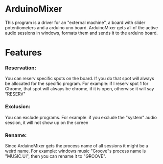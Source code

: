 # ArduinoMixer
This program is a driver for an "external machine", a board with slider potentiometers and a arduino uno board.
ArduinoMixer gets all of the active audio sessions in windows, formats them and sends it to the arduino board.

# Features

### Reservation:
You can reserv specific spots on the board.
If you do that spot will always be allocated for the specific program.
For example: if I reserv spot 1 for Chrome, that spot will always be chrome, if it is open, 
otherwise it will say "RESERV"

### Exclusion:
You can exclude programs.
For example: if you exclude the "system" audio session, it will not show up on the screen 

### Rename:
Since ArduinoMixer gets the process name of all sessions it might be a weird name.
For example: windows music "Groove"s process name is "MUSIC.UI", then you can rename it to "GROOVE". 
